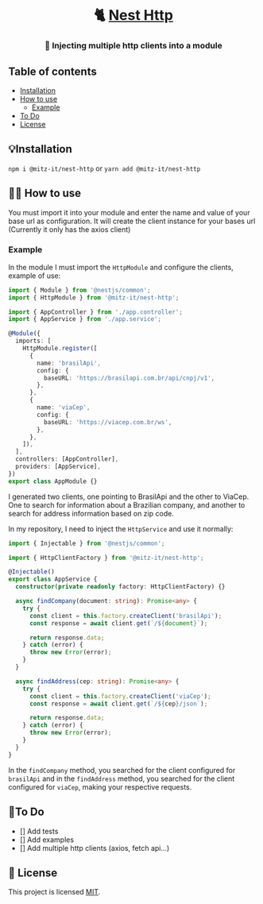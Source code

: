 <h1 align="center">
     🐈 <a href="#" alt="">Nest Http</a>
</h1>

<h3 align="center">
  💉 Injecting multiple http clients into a module
</h3>

## Table of contents

<!--ts-->

- [Installation](#-installation)
- [How to use](#-how-to-use)
  - [Example](#example)
- [To Do](#-to-do)
- [License](#-license)

<!--te-->

## 💡Installation

`npm i @mitz-it/nest-http` or `yarn add @mitz-it/nest-http`

## 👨‍💻 How to use

You must import it into your module and enter the name and value of your base url as configuration. It will create the client instance for your bases url (Currently it only has the axios client)

### Example

In the module I must import the `HttpModule` and configure the clients, example of use:

```ts
import { Module } from '@nestjs/common';
import { HttpModule } from '@mitz-it/nest-http';

import { AppController } from './app.controller';
import { AppService } from './app.service';

@Module({
  imports: [
    HttpModule.register([
      {
        name: 'brasilApi',
        config: {
          baseURL: 'https://brasilapi.com.br/api/cnpj/v1',
        },
      },
      {
        name: 'viaCep',
        config: {
          baseURL: 'https://viacep.com.br/ws',
        },
      },
    ]),
  ],
  controllers: [AppController],
  providers: [AppService],
})
export class AppModule {}
```

I generated two clients, one pointing to BrasilApi and the other to ViaCep. One to search for information about a Brazilian company, and another to search for address information based on zip code.

In my repository, I need to inject the `HttpService` and use it normally:

```ts
import { Injectable } from '@nestjs/common';

import { HttpClientFactory } from '@mitz-it/nest-http';

@Injectable()
export class AppService {
  constructor(private readonly factory: HttpClientFactory) {}

  async findCompany(document: string): Promise<any> {
    try {
      const client = this.factory.createClient('brasilApi');
      const response = await client.get(`/${document}`);

      return response.data;
    } catch (error) {
      throw new Error(error);
    }
  }

  async findAddress(cep: string): Promise<any> {
    try {
      const client = this.factory.createClient('viaCep');
      const response = await client.get(`/${cep}/json`);

      return response.data;
    } catch (error) {
      throw new Error(error);
    }
  }
}
```

In the `findCompany` method, you searched for the client configured for `brasilApi` and in the `findAddress` method, you searched for the client configured for `viaCep`, making your respective requests.

## 📑To Do

- [] Add tests
- [] Add examples
- [] Add multiple http clients (axios, fetch api...)

## 📝 License

This project is licensed [MIT](./LICENSE.md).

